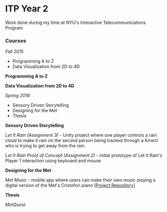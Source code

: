 ITP Year 2
===

Work done during my time at NYU's Interactive Telecommunications Program

<h3>Courses</h3>

<i>Fall 2015</i>
<p>
<ul>
  <li>Programming A to Z</li>
  <li>Data Visualization from 2D to 4D</li>
</ul>

<b>Programming A to Z</b>

<b>Data Visualization from 2D to 4D</b>

<i>Spring 2016</i>
<p>
<ul>
  <li>Sensory Driven Storytelling</li>
  <li>Designing for the Met</li>
  <li>Thesis</li>
</ul>

<b>Sensory Driven Storytelling</b>

<i>Let It Rain (Assignment 3)</i> - Unity project where one player controls a rain cloud to make it rain on the second person being tracked through a Kinect who is trying to get away from the rain. 

<i>Let It Rain Proof of Concept (Assignment 2)</i> - initial prototype of Let It Rain's Player 1 interaction using keyboard and mouse

<b>Designing for the Met</b>

<i>Met Music</i> - mobile app where users can make their own music playing a digital version of the Met's Cristofori piano [<a href="https://github.com/rdv230/metmusic">Project Repository</a>]

<b>Thesis</b>

<i>MetQuest</i>

